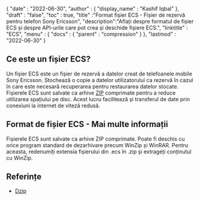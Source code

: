 {
  "date" : "2022-06-30",
  "author" : {
    "display_name" : "Kashif Iqbal"
},
  "draft" : "false",
  "toc" : true,
  "title" :"Format fișier ECS - Fișier de rezervă pentru telefon Sony Ericsson",
  "description":"Aflați despre formatul de fișier ECS și despre API-urile care pot crea și deschide fișiere ECS.",
  "linktitle" : "ECS",
  "menu" : {
    "docs" : {
      "parent" : "compression"
}
},
  "lastmod" : "2022-06-30"
}

## Ce este un fișier ECS?

Un fișier ECS este un fișier de rezervă a datelor creat de telefoanele mobile Sony Ericsson. Stochează o copie a datelor utilizatorului ca rezervă în cazul în care este necesară recuperarea pentru restaurarea datelor stocate. Fișierele ECS sunt salvate ca arhive [ZIP](/ro/compression/zip/) comprimate pentru a reduce utilizarea spațiului pe disc. Acest lucru facilitează și transferul de date prin conexiuni la internet de viteză redusă.

## Format de fișier ECS - Mai multe informații

Fișierele ECS sunt salvate ca arhive ZIP comprimate. Poate fi deschis cu orice program standard de dezarhivare precum WinZip și WinRAR. Pentru aceasta, redenumiți extensia fișierului din .ecs în .zip și extrageți conținutul cu WinZip.

## Referințe

* [Dzip](https://speeddemosarchive.com/dzip/)

